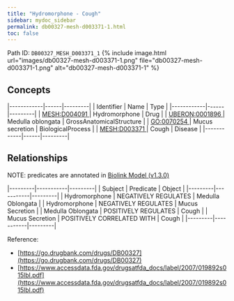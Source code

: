 ```yaml
---
title: "Hydromorphone - Cough"
sidebar: mydoc_sidebar
permalink: db00327-mesh-d003371-1.html
toc: false 
---
```



Path ID: `DB00327_MESH_D003371_1`
{% include image.html url="images/db00327-mesh-d003371-1.png" file="db00327-mesh-d003371-1.png" alt="db00327-mesh-d003371-1" %}

## Concepts

|------------|------|---------|
| Identifier | Name | Type    |
|------------|------|---------|
| <a href="https://identifiers.org/MESH:D004091">MESH:D004091 </a> | Hydromorphone | Drug |
| <a href="https://identifiers.org/UBERON:0001896">UBERON:0001896 </a> | Medulla oblongata | GrossAnatomicalStructure |
| <a href="https://identifiers.org/GO:0070254">GO:0070254 </a> | Mucus secretion | BiologicalProcess |
| <a href="https://identifiers.org/MESH:D003371">MESH:D003371 </a> | Cough | Disease |
|------------|------|---------|

## Relationships


NOTE: predicates are annotated in <a href="https://github.com/biolink/biolink-model/releases/tag/v1.3.0">Biolink Model (v1.3.0)</a>

|---------|-----------|---------|
| Subject | Predicate | Object  |
|---------|-----------|---------|
| Hydromorphone | NEGATIVELY REGULATES | Medulla Oblongata |
| Hydromorphone | NEGATIVELY REGULATES | Mucus Secretion |
| Medulla Oblongata | POSITIVELY REGULATES | Cough |
| Mucus Secretion | POSITIVELY CORRELATED WITH | Cough |
|---------|-----------|---------|

Reference: 
  - [https://go.drugbank.com/drugs/DB00327](https://go.drugbank.com/drugs/DB00327)
  - [https://www.accessdata.fda.gov/drugsatfda_docs/label/2007/019892s015lbl.pdf](https://www.accessdata.fda.gov/drugsatfda_docs/label/2007/019892s015lbl.pdf)
